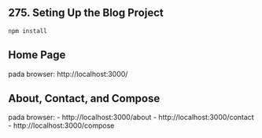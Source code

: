 ## 275. Seting Up the Blog Project

    npm install

## Home Page

pada browser: http://localhost:3000/

## About, Contact, and Compose

pada browser: - http://localhost:3000/about - http://localhost:3000/contact - http://localhost:3000/compose
